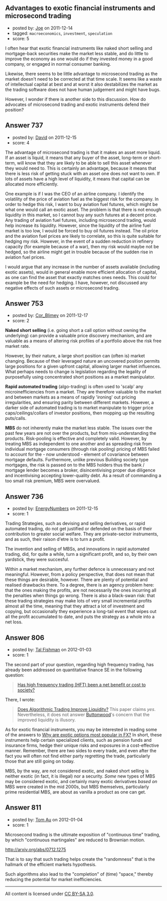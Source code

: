 ## Advantages to exotic financial instruments and microsecond trading

- posted by: [Joe](https://stackexchange.com/users/-1/488-joe) on 2011-12-14
- tagged: `macroeconomics`, `investment`, `speculation`
- score: 5

I often hear that exotic financial instruments like naked short selling and mortgage-back securities make the market less stable, and do little to improve the economy as one would do if they invested money in a good company, or engaged in normal consumer banking.

Likewise, there seems to be little advantage to microsecond trading as the market doesn't need to be corrected at that time scale.  It seems like a waste of intellectual capital at best and at worst it also destabilizes the market as the trading software does not have human judgement and might have bugs.

However, I wonder if there is another side to this discussion.  How do advocates of microsecond trading and exotic instruments defend their position?


## Answer 737

- posted by: [David](https://stackexchange.com/users/-1/114-david) on 2011-12-15
- score: 4

The advantage of microsecond trading is that it makes an asset more liquid. If an asset is liquid, it means that any buyer of the asset, long-term or short-term, will know that they are likely to be able to sell this asset whenever they would need to. This is certainly an advantage, because it means that there is less risk of getting stuck with an asset one does not want to own. If lots of assets have a high level of liquidity, it means that capital can be allocated more efficiently. 

One example is if I was the CEO of an airline company. I identify the volatility of the price of aviation fuel as the biggest risk for the company. In order to hedge this risk, I want to buy aviation fuel futures, which might be what one would call an exotic asset. The problem is that there is not enough liquidity in this market, so I cannot buy any such futures at a decent price. Any trading of aviation fuel futures, including microsecond trading, would help increase its liquidity. However, since the liquidity of the airline fuel market is too low, I would be forced to buy oil futures instead. The oil price and the aviation fuel prices are likely to correlate, so this is quite suitable for hedging my risk. However, in the event of a sudden reduction in refinery capacity (for example because of a war), then my risk would maybe not be hedged, so the airline might get in trouble because of the sudden rise in aviation fuel prices. 

I would argue that any increase in the number of assets available (including exotic assets), would in general enable more efficient allocation of capital, as one can find the asset that exactly matches ones needs. This could for example be the need for hedging. I have, however, not discussed any negative effects of such assets or microsecond trading.


## Answer 753

- posted by: [Cor_Blimey](https://stackexchange.com/users/-1/494-cor-blimey) on 2011-12-17
- score: 2

**Naked short selling** (i.e. going short a call option without owning the underlying) can provide a valuable price discovery mechanism, and are valuable as a means of altering risk profiles of a portfolio above the risk free market rate. 

However, by their nature, a large short position can (often is) market changing. Because of their leveraged nature an uncovered position permits large positions for a given upfront capital, allowing larger market influences. What perhaps needs to change is legislation regarding the legality of purposefully using concentrated short positions as a market manipulator.

**Rapid automated trading** (algo-trading) is often used to 'scalp' any microinefficiencies from a market. They are therefore valuable to the market and between markets as a means of rapidly 'ironing' out pricing irregularities, and ensuring parity between different markets. However, a darker side of automated trading is to market manipulate to trigger price caps/ceilings/collars of investor positions, then mopping up the resulting puts/calls.

**MBS** do not inherently make the market less stable. The issues over the past few years are not over the products, but from mis-understanding the products. Risk-pooling is effective and completely valid. However, by treating MBS as independent to one another and as spreading risk from individual mortgage consumers (through risk pooling) pricing of MBS failed to account for the - now understood - element of covariance between mortgage defaults. Furthermore, unlike previous Building society type mortgages, the risk is passed on to the MBS holders thus the bank / mortgage lender becomes a broker, disincentivising proper due diligence and incentivising accepting lower-quality debt. As a result of commanding a too small risk premium, MBS were overvalued.



## Answer 736

- posted by: [EnergyNumbers](https://stackexchange.com/users/-1/104-energynumbers) on 2011-12-15
- score: 1

Trading Strategies, such as devising and selling derivatives, or rapid automated trading, do not get justified or defended on the basis of their contribution to greater social welfare. They are private-sector instruments, and as such, their raison d'etre is to turn a profit.

The invention and selling of MBSs, and innovations in rapid automated trading, did, for quite a while, turn a significant profit, and so, by their own yardstick, they were succesful.

Within a market mechanism, any further defence is unnecessary and not meaningful. However, from a policy perspective, that does not mean that these things are desirable, however. There are plenty of potential and realised drawbacks there. To a degree, there is an agency problem here: that the ones making the profits, are not necessarily the ones incurring all the penalties when things go wrong. There is also a black-swan risk: that these trading strategies may make lots of very small incremental profits almost all the time, meaning that they attract a lot of investment and copying, but occasionally they experience a long-tail event that wipes out all the profit accumulated to date, and puts the strategy as a whole into a net loss.


## Answer 806

- posted by: [Tal Fishman](https://stackexchange.com/users/-1/89-tal-fishman) on 2012-01-03
- score: 1

<p>The second part of your question, regarding high frequency trading, has already been addressed on quantitative finance SE in the following question:</p>

<blockquote>
  <p><a href="http://quant.stackexchange.com/q/1658/1106">Has high frequency trading (HFT) been a net benefit or cost to society?</a></p>
</blockquote>

<p>There, I wrote:</p>

<blockquote>
  <p><a href="http://www.dauphine.fr/cereg/UserFiles/File/WFMQ2008_7.pdf" rel="nofollow">Does Algorithmic Trading Improve Liquidity?</a> This paper claims <em>yes</em>. Nevertheless, it does not answer <a href="http://www.economist.com/node/21525456" rel="nofollow">Buttonwood</a>'s concern that the improved liquidity is illusory.</p>
</blockquote>

<p>As for exotic financial instruments, you may be interested in reading some of the answers to <a href="http://quant.stackexchange.com/q/1572/1106">Why are exotic options most popular in FX?</a>  In short, these instruments help certain specialized clients, such as pension funds and insurance firms, hedge their unique risks and exposures in a cost-effective manner.  Remember, there are two sides to every trade, and even after the fact you will often not find either party regretting the trade, particularly those that are still going on today.</p>

<p>MBS, by the way, are not considered exotic, and naked short selling is neither exotic (in fact, it is illegal) nor a security.  <em>Some</em> new types of MBS may be considered exotic, and certainly many exotic derivatives <em>based on</em> MBS were created in the mid 2000s, but MBS themselves, particularly prime residential MBS, are about as vanilla a product as one can get.</p>



## Answer 811

- posted by: [Tom Au](https://stackexchange.com/users/-1/178-tom-au) on 2012-01-04
- score: 1

Microsecond trading is the ultimate exposition of "continuous time" trading, by which "continuous martingales" are reduced to Brownian motion.

http://arxiv.org/abs/0712.1275

That is to say that such trading helps create the "randomness" that is the hallmark of the efficient markets hypothesis. 

Such algorithms also lead to the "completion" of (time) "space," thereby reducing the potential for market inefficiencies.



---

All content is licensed under [CC BY-SA 3.0](https://creativecommons.org/licenses/by-sa/3.0/).
